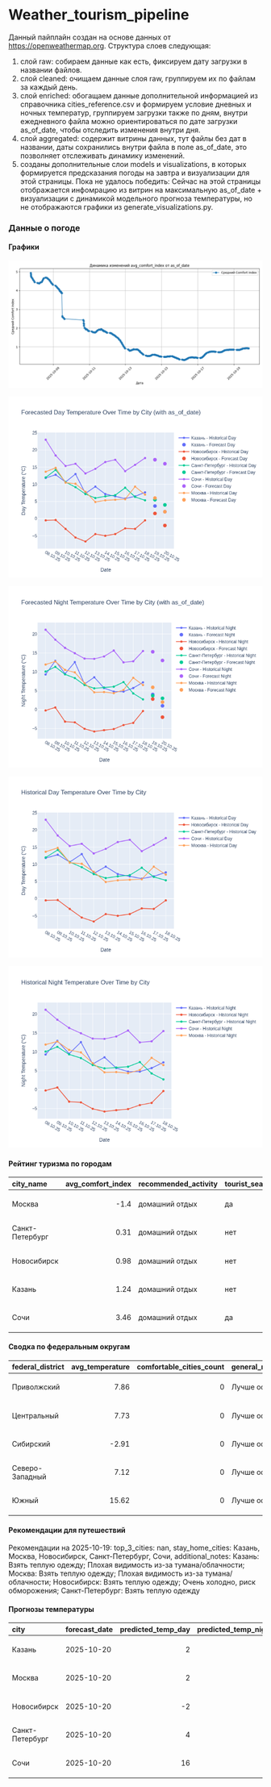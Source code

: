 # Weather_tourism_pipeline
Данный пайплайн создан на основе данных от https://openweathermap.org.
Структура слоев следующая:
  1) слой raw: 
  собираем данные как есть, фиксируем дату загрузки в названии файлов.
  2) слой cleaned:
  очищаем данные слоя raw, группируем их по файлам за каждый день.
  3) слой enriched:
  обогащаем данные дополнительной информацией из справочника cities_reference.csv и формируем условие дневных и ночных температур,
  группируем загрузки также по дням, внутри ежедневного файла можно ориентироваться по дате загрузки as_of_date, чтобы отследить изменения внутри дня.
  4) слой aggregated:
   содержит витрины данных, тут файлы без дат в названии, даты сохранились внутри файла в поле as_of_date, это позволняет отслеживать динамику изменений.
  6) созданы дополнительные слои models и visualizations, в которых формируется предсказания погоды на завтра и визуализации для этой страницы.
  Пока не удалось победить: Сейчас на этой страницы отображается инфомрацию из витрин на максимальную as_of_date + визуализации с динамикой модельного прогноза температуры, 
  но не отображаются графики из generate_visualizations.py.
<!-- WEATHER DATA START -->
### Данные о погоде

#### Графики
![Comfort Index Trend](data/visualizations/comfort_index_trend.png)

![Forecasted Day Temperature](data/visualizations/forecasted_day_temperature.png)

![Forecasted Night Temperature](data/visualizations/forecasted_night_temperature.png)

![Historical Day Temperature](data/visualizations/historical_day_temperature.png)

![Historical Night Temperature](data/visualizations/historical_night_temperature.png)

#### Рейтинг туризма по городам
| city_name       |   avg_comfort_index | recommended_activity   | tourist_season_match   | tourism_season   | tour_recommendation       | as_of_date          |
|:----------------|--------------------:|:-----------------------|:-----------------------|:-----------------|:--------------------------|:--------------------|
| Москва          |               -1.4  | домашний отдых         | да                     | Круглогодично    | домашний отдых в сезон    | 2025-10-19 19:17:00 |
| Санкт-Петербург |                0.31 | домашний отдых         | нет                    | Май-Сентябрь     | домашний отдых вне сезона | 2025-10-19 19:17:00 |
| Новосибирск     |                0.98 | домашний отдых         | нет                    | Июнь-Август      | домашний отдых вне сезона | 2025-10-19 19:17:00 |
| Казань          |                1.24 | домашний отдых         | нет                    | Май-Сентябрь     | домашний отдых вне сезона | 2025-10-19 19:17:00 |
| Сочи            |                3.46 | домашний отдых         | да                     | Май-Октябрь      | домашний отдых в сезон    | 2025-10-19 19:17:00 |

#### Сводка по федеральным округам
| federal_district   |   avg_temperature |   comfortable_cities_count | general_recommendation   | as_of_date          |
|:-------------------|------------------:|---------------------------:|:-------------------------|:--------------------|
| Приволжский        |              7.86 |                          0 | Лучше остаться дома      | 2025-10-19 19:17:00 |
| Центральный        |              7.73 |                          0 | Лучше остаться дома      | 2025-10-19 19:17:00 |
| Сибирский          |             -2.91 |                          0 | Лучше остаться дома      | 2025-10-19 19:17:00 |
| Северо-Западный    |              7.12 |                          0 | Лучше остаться дома      | 2025-10-19 19:17:00 |
| Южный              |             15.62 |                          0 | Лучше остаться дома      | 2025-10-19 19:17:00 |

#### Рекомендации для путешествий
Рекомендации на 2025-10-19: top_3_cities: nan, stay_home_cities: Казань, Москва, Новосибирск, Санкт-Петербург, Сочи, additional_notes: Казань: Взять теплую одежду; Плохая видимость из-за тумана/облачности; Москва: Взять теплую одежду; Плохая видимость из-за тумана/облачности; Новосибирск: Взять теплую одежду; Очень холодно, риск обморожения; Санкт-Петербург: Взять теплую одежду

#### Прогнозы температуры
| city            | forecast_date   |   predicted_temp_day |   predicted_temp_night | model_type       | as_of_date          |
|:----------------|:----------------|---------------------:|-----------------------:|:-----------------|:--------------------|
| Казань          | 2025-10-20      |                    2 |                      1 | LinearRegression | 2025-10-19 19:17:15 |
| Москва          | 2025-10-20      |                    2 |                      2 | LinearRegression | 2025-10-19 19:17:15 |
| Новосибирск     | 2025-10-20      |                   -2 |                     -2 | LinearRegression | 2025-10-19 19:17:15 |
| Санкт-Петербург | 2025-10-20      |                    4 |                      3 | LinearRegression | 2025-10-19 19:17:15 |
| Сочи            | 2025-10-20      |                   16 |                     13 | LinearRegression | 2025-10-19 19:17:15 |


<!-- WEATHER DATA END -->
